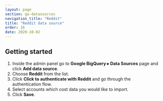 ```yaml
---
layout: page
section: ga-datasources
navigation_title: "Reddit"
title: "Reddit data source"
order: 16
date: 2020-10-02
---
```


## Getting started

1. Inside the admin panel go to **Google BigQuery ▸ Data Sources** page and click **Add data source**.
2. Choose **Reddit** from the list.
3. Click **Click to authenticate with Reddit** and go through the authentication flow.
4. Select accounts which cost data you would like to import.
5. Click **Save**.
